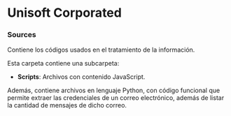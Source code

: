 # Unisoft Corporated


### Sources

Contiene los códigos usados en el tratamiento de la información.

Esta carpeta contiene una subcarpeta:

* **Scripts**: Archivos con contenido JavaScript.

Además, contiene archivos en lenguaje Python, con código funcional que permite extraer las credenciales de un correo electrónico, además de listar la cantidad de mensajes de dicho correo.
